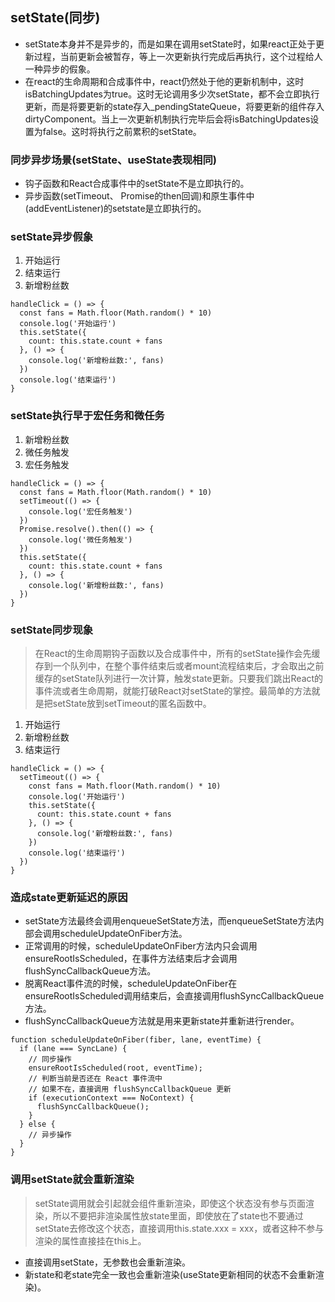 ## setState(同步)
- setState本身并不是异步的，而是如果在调用setState时，如果react正处于更新过程，当前更新会被暂存，等上一次更新执行完成后再执行，这个过程给人一种异步的假象。
- 在react的生命周期和合成事件中，react仍然处于他的更新机制中，这时isBatchingUpdates为true。这时无论调用多少次setState，都不会立即执行更新，而是将要更新的state存入_pendingStateQueue，将要更新的组件存入dirtyComponent。当上一次更新机制执行完毕后会将isBatchingUpdates设置为false。这时将执行之前累积的setState。
### 同步异步场景(setState、useState表现相同)
- 钩子函数和React合成事件中的setState不是立即执行的。
- 异步函数(setTimeout、 Promise的then回调)和原生事件中(addEventListener)的setstate是立即执行的。
### setState异步假象
1. 开始运行
2. 结束运行
3. 新增粉丝数
```
handleClick = () => {
  const fans = Math.floor(Math.random() * 10)
  console.log('开始运行')
  this.setState({
    count: this.state.count + fans
  }, () => {
    console.log('新增粉丝数:', fans)
  })
  console.log('结束运行')
}
```
### setState执行早于宏任务和微任务
1. 新增粉丝数
2. 微任务触发
3. 宏任务触发
```
handleClick = () => {
  const fans = Math.floor(Math.random() * 10)
  setTimeout(() => {
    console.log('宏任务触发')
  })
  Promise.resolve().then(() => {
    console.log('微任务触发')
  })
  this.setState({
    count: this.state.count + fans
  }, () => {
    console.log('新增粉丝数:', fans)
  })
}
```
### setState同步现象
> 在React的生命周期钩子函数以及合成事件中，所有的setState操作会先缓存到一个队列中，在整个事件结束后或者mount流程结束后，才会取出之前缓存的setState队列进行一次计算，触发state更新。只要我们跳出React的事件流或者生命周期，就能打破React对setState的掌控。最简单的方法就是把setState放到setTimeout的匿名函数中。

1. 开始运行
2. 新增粉丝数
3. 结束运行
```
handleClick = () => {
  setTimeout(() => {
    const fans = Math.floor(Math.random() * 10)
    console.log('开始运行')
    this.setState({
      count: this.state.count + fans
    }, () => {
      console.log('新增粉丝数:', fans)
    })
    console.log('结束运行')
  })
}
```
### 造成state更新延迟的原因
- setState方法最终会调用enqueueSetState方法，而enqueueSetState方法内部会调用scheduleUpdateOnFiber方法。
- 正常调用的时候，scheduleUpdateOnFiber方法内只会调用ensureRootIsScheduled，在事件方法结束后才会调用flushSyncCallbackQueue方法​。
- 脱离React事件流的时候，scheduleUpdateOnFiber在ensureRootIsScheduled调用结束后，会直接调用flushSyncCallbackQueue方法。
- flushSyncCallbackQueue方法就是用来更新state并重新进行render。
```
function scheduleUpdateOnFiber(fiber, lane, eventTime) {
  if (lane === SyncLane) {
    // 同步操作
    ensureRootIsScheduled(root, eventTime);
    // 判断当前是否还在 React 事件流中
    // 如果不在，直接调用 flushSyncCallbackQueue 更新
    if (executionContext === NoContext) {
      flushSyncCallbackQueue();
    }
  } else {
    // 异步操作
  }
}
```
### 调用setState就会重新渲染
> setState调用就会引起就会组件重新渲染，即使这个状态没有参与页面渲染，所以不要把非渲染属性放state里面，即使放在了state也不要通过setState去修改这个状态，直接调用this.state.xxx = xxx，或者这种不参与渲染的属性直接挂在this上。

- 直接调用setState，无参数也会重新渲染。
- 新state和老state完全一致也会重新渲染(useState更新相同的状态不会重新渲染)。